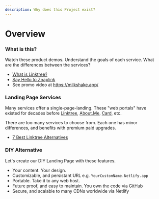 ```yaml
---
description: Why does this Project exist?
---
```


# Overview

### What is this?

Watch these product demos. Understand the goals of each service. What are the differences between the services?

* [What is Linktree?](https://www.youtube.com/watch?v=laYDavPh7Uw)
* [Say Hello to Znaplink](https://www.youtube.com/watch?v=E5D8uRYd9aM)
* See promo video at https://milkshake.app/

### Landing Page Services

Many services offer a single-page-landing. These "web portals" have existed for decades before [Linktree](https://linktr.ee/), [About.Me](https://about.me), [Card](https://carrd.co/), etc.

There are too many services to choose from. Each one has minor differences, and benefits with premium paid upgrades.

* [7 Best Linktree Alternatives](https://www.znaplink.com/blog/best-link-tools)

### DIY Alternative

Let's create our DIY Landing Page with these features.

* Your content. Your design.
* Customizable, and persistant URL e.g. `YourCustomName.Netlify.app`
* Portable. Take it to any web host.
* Future proof, and easy to maintain. You own the code via GitHub
* Secure, and scalable to many CDNs worldwide via Netlify
